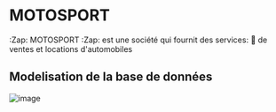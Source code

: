 
 # MOTOSPORT
 
:Zap: MOTOSPORT :Zap: est une société qui fournit des services:
:pushpin: de ventes et locations d'automobiles  


 ## Modelisation de la base de données
 
![image]()

